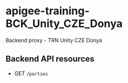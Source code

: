 # apigee-training-BCK_Unity_CZE_Donya
Backend proxy - TRN Unity CZE Donya

## Backend API resources
* GET `/parties`

